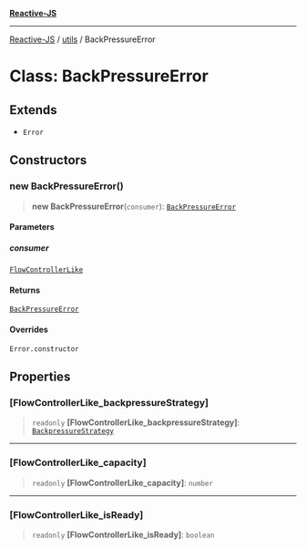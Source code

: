 [**Reactive-JS**](../../README.md)

***

[Reactive-JS](../../README.md) / [utils](../README.md) / BackPressureError

# Class: BackPressureError

## Extends

- `Error`

## Constructors

### new BackPressureError()

> **new BackPressureError**(`consumer`): [`BackPressureError`](BackPressureError.md)

#### Parameters

##### consumer

[`FlowControllerLike`](../interfaces/FlowControllerLike.md)

#### Returns

[`BackPressureError`](BackPressureError.md)

#### Overrides

`Error.constructor`

## Properties

### \[FlowControllerLike\_backpressureStrategy\]

> `readonly` **\[FlowControllerLike\_backpressureStrategy\]**: [`BackpressureStrategy`](../type-aliases/BackpressureStrategy.md)

***

### \[FlowControllerLike\_capacity\]

> `readonly` **\[FlowControllerLike\_capacity\]**: `number`

***

### \[FlowControllerLike\_isReady\]

> `readonly` **\[FlowControllerLike\_isReady\]**: `boolean`
